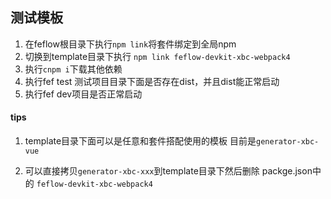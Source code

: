 ## 测试模板

1. 在feflow根目录下执行`npm link`将套件绑定到全局npm
2. 切换到template目录下执行 `npm link feflow-devkit-xbc-webpack4`
3. 执行`cnpm i`下载其他依赖
4. 执行fef  test 测试项目目录下面是否存在dist，并且dist能正常启动
5. 执行fef  dev项目是否正常启动



#### tips

1. template目录下面可以是任意和套件搭配使用的模板 目前是`generator-xbc-vue`

2. 可以直接拷贝`generator-xbc-xxx`到template目录下然后删除 packge.json中的 `feflow-devkit-xbc-webpack4`

   

